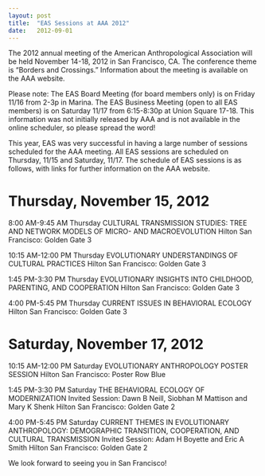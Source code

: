 ```yaml
---
layout: post
title:  "EAS Sessions at AAA 2012"
date:   2012-09-01
---
```

 
The 2012 annual meeting of the American Anthropological Association will be held November 14-18, 2012 in San Francisco, CA. The conference theme is “Borders and Crossings.” Information about the meeting is available on the AAA website.

Please note: The EAS Board Meeting (for board members only) is on Friday 11/16 from 2-3p in Marina. The EAS Business Meeting (open to all EAS members) is on Saturday 11/17 from 6:15-8:30p at Union Square 17-18. This information was not initially released by AAA and is not available in the online scheduler, so please spread the word!

This year, EAS was very successful in having a large number of sessions scheduled for the AAA meeting. All EAS sessions are scheduled on Thursday, 11/15 and Saturday, 11/17. The schedule of EAS sessions is as follows, with links for further information on the AAA website.

# Thursday, November 15, 2012

8:00 AM-9:45 AM Thursday
CULTURAL TRANSMISSION STUDIES: TREE AND NETWORK MODELS OF MICRO- AND MACROEVOLUTION
Hilton San Francisco: Golden Gate 3

10:15 AM-12:00 PM Thursday
EVOLUTIONARY UNDERSTANDINGS OF CULTURAL PRACTICES
Hilton San Francisco: Golden Gate 3

1:45 PM-3:30 PM Thursday
EVOLUTIONARY INSIGHTS INTO CHILDHOOD, PARENTING, AND COOPERATION
Hilton San Francisco: Golden Gate 3

4:00 PM-5:45 PM Thursday
CURRENT ISSUES IN BEHAVIORAL ECOLOGY
Hilton San Francisco: Golden Gate 3

# Saturday, November 17, 2012

10:15 AM-12:00 PM Saturday
EVOLUTIONARY ANTHROPOLOGY POSTER SESSION
Hilton San Francisco: Poster Row Blue

1:45 PM-3:30 PM Saturday
THE BEHAVIORAL ECOLOGY OF MODERNIZATION
Invited Session:  Dawn B Neill, Siobhan M Mattison and Mary K Shenk
Hilton San Francisco: Golden Gate 2

4:00 PM-5:45 PM Saturday
CURRENT THEMES IN EVOLUTIONARY ANTHROPOLOGY: DEMOGRAPHIC TRANSITION, COOPERATION, AND CULTURAL TRANSMISSION
Invited Session:  Adam H Boyette and Eric A Smith
Hilton San Francisco: Golden Gate 2

We look forward to seeing you in San Francisco!